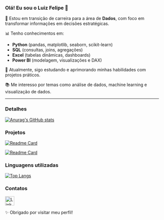 ### Olá! Eu sou o Luiz Felipe 👋

🎯 Estou em transição de carreira para a área de **Dados**, com foco em transformar informações em decisões estratégicas.

📊 Tenho conhecimentos em:
- **Python** (pandas, matplotlib, seaborn, scikit-learn)
- **SQL** (consultas, joins, agregações)
- **Excel** (tabelas dinâmicas, dashboards)
- **Power BI** (modelagem, visualizações e DAX)

🌱 Atualmente, sigo estudando e aprimorando minhas habilidades com projetos práticos.

📚 Me interesso por temas como análise de dados, machine learning e visualização de dados.

---

### Detalhes

[![Anurag's GitHub stats](https://github-readme-stats.vercel.app/api?username=luizzfelipeh&show_icons=true&theme=dark)](https://github.com/anuraghazra/github-readme-stats)

### Projetos

[![Readme Card](https://github-readme-stats.vercel.app/api/pin/?username=luizzfelipeh&repo=projeto_ebac_parceria&theme=dark)](https://github.com/luizzfelipeh/projeto_ebac_parceria)

[![Readme Card](https://github-readme-stats.vercel.app/api/pin/?username=luizzfelipeh&repo=projeto_ebac_aed&theme=dark)](https://github.com/luizzfelipeh/projeto_ebac_aed)

### Linguagens utilizadas

[![Top Langs](https://github-readme-stats.vercel.app/api/top-langs/?username=luizzfelipeh&layout=compact)](https://github.com/anuraghazra/github-readme-stats)

### Contatos

[<img src='https://img.shields.io/badge/LinkedIn-0077B5?style=for-the-badge&logo=linkedin&logoColor=white' alt='Linkedin' height='30'>](https://www.linkedin.com/in/luiz-felipe-gomes-de-carvalho-dataanalytics/)

✨ Obrigado por visitar meu perfil!
